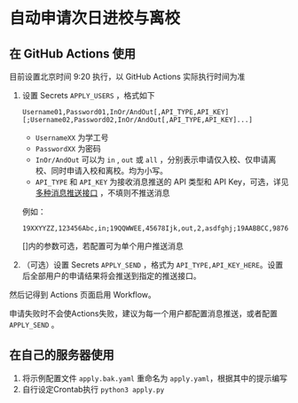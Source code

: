 # 自动申请次日进校与离校

## 在 GitHub Actions 使用
目前设置北京时间 9:20 执行，以 GitHub Actions 实际执行时间为准

1. 设置 Secrets `APPLY_USERS` ，格式如下
    ```
    Username01,Password01,InOr/AndOut[,API_TYPE,API_KEY][;Username02,Password02,InOr/AndOut[,API_TYPE,API_KEY]...]
    ```
    - `UsernameXX` 为学工号
    - `PasswordXX` 为密码
    - `InOr/AndOut` 可以为 `in` , `out` 或 `all` ，分别表示申请仅入校、仅申请离校、同时申请入校和离校。均为小写。
    - `API_TYPE` 和 `API_KEY` 为接收消息推送的 API 类型和 API Key，可选，详见 [多种消息推送接口](README.md#提醒结果消息推送介绍) ，不填则不推送消息
    
    例如：
    ```
    19XXYYZZ,123456Abc,in;19QQWWEE,45678Ijk,out,2,asdfghj;19AABBCC,987654Xyz,all
    ```
    []内的参数可选，若配置可为单个用户推送消息
2. （可选）设置 Secrets `APPLY_SEND` ，格式为 `API_TYPE,API_KEY_HERE`。设置后全部用户的申请结果将会推送到指定的推送接口。

然后记得到 Actions 页面启用 Workflow。

申请失败时不会使Actions失败，建议为每一个用户都配置消息推送，或者配置 `APPLY_SEND` 。

## 在自己的服务器使用
1. 将示例配置文件 `apply.bak.yaml` 重命名为 `apply.yaml`，根据其中的提示编写
2. 自行设定Crontab执行 `python3 apply.py`
